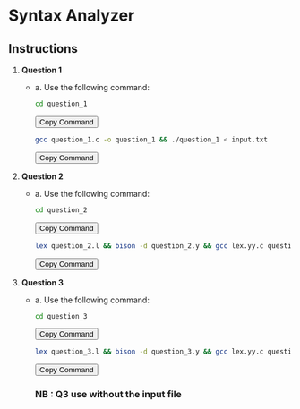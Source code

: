# Syntax Analyzer

## Instructions

1. **Question 1**
    - a. Use the following command:
       ```bash
       cd question_1
       ```
      <button onclick="copyToClipboard('cd question_1')">
      Copy Command</button>

         ```bash
       gcc question_1.c -o question_1 && ./question_1 < input.txt
       ```
      <button onclick="copyToClipboard('gcc question_1.c -o question_1 && ./question_1 < input.txt')">
      Copy Command</button>

2. **Question 2**
    - a. Use the following command:
       ```bash
       cd question_2
       ```
      <button onclick="copyToClipboard('cd question_2')">
      Copy Command</button>

       ```bash
       lex question_2.l && bison -d question_2.y && gcc lex.yy.c question_2.tab.c -o question_2 && ./question_2 < input.txt
       ```
      <button onclick="copyToClipboard('lex question_2.l && bison -d question_2.y && gcc lex.yy.c question_2.tab.c -o question_2 && ./question_2 < input.txt')">
      Copy Command</button>

3. **Question 3**
    - a. Use the following command:
       ```bash
       cd question_3
       ```
      <button onclick="copyToClipboard('cd question_3')">
      Copy Command</button>

       ```bash
       lex question_3.l && bison -d question_3.y && gcc lex.yy.c question_3.tab.c -o question_3 && ./question_3 < input.txt
       ```
      <button onclick="copyToClipboard('lex question_3.l && bison -d question_3.y && gcc lex.yy.c question_3.tab.c -o question_3 && ./question_3 < input.txt')">
      Copy Command</button>

      ### NB : Q3 use without the input file
